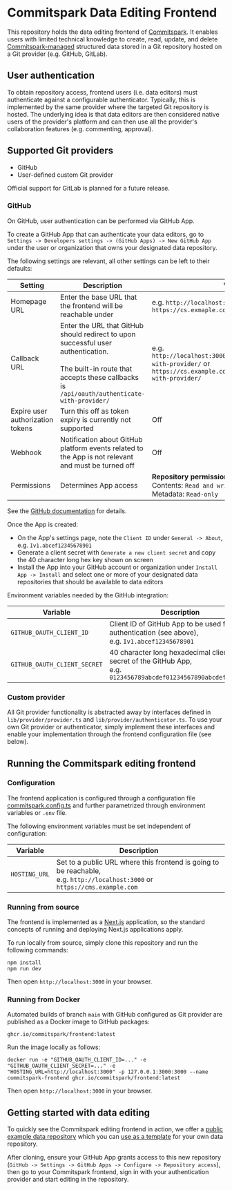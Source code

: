 # Commitspark Data Editing Frontend

This repository holds the data editing frontend of [Commitspark](https://commitspark.com). It enables users with limited
technical knowledge to create, read, update, and
delete [Commitspark-managed](https://github.com/commitspark/graphql-api) structured data stored in a Git repository
hosted on a Git provider (e.g. GitHub, GitLab).

## User authentication

To obtain repository access, frontend users (i.e. data editors) must authenticate against a configurable
authenticator. Typically, this is implemented by the same provider where the targeted Git repository
is hosted. The underlying idea is that data editors are then considered native users of the provider's platform
and can then use all the provider's collaboration features (e.g. commenting, approval).

## Supported Git providers

* GitHub
* User-defined custom Git provider

Official support for GitLab is planned for a future release.

### GitHub

On GitHub, user authentication can be performed via GitHub App.

To create a GitHub App that can authenticate your data editors, go
to `Settings -> Developers settings -> (GitHub Apps) -> New GitHub App` under the user or organization that owns your
designated data repository.

The following settings are relevant, all other settings can be left to their defaults:

| Setting                          | Description                                                                                                                                                                            | Value                                                                                                                                |
|----------------------------------|----------------------------------------------------------------------------------------------------------------------------------------------------------------------------------------|--------------------------------------------------------------------------------------------------------------------------------------|
| Homepage URL                     | Enter the base URL that the frontend will be reachable under                                                                                                                           | e.g. `http://localhost:3000/` or `https://cs.exmaple.com/`                                                                           |
| Callback URL                     | Enter the URL that GitHub should redirect to upon successful user authentication.<br/><br/>The built-in route that accepts these callbacks is `/api/oauth/authenticate-with-provider/` | e.g. `http://localhost:3000/api/oauth/authenticate-with-provider/` or `https://cs.example.com/api/oauth/authenticate-with-provider/` |
| Expire user authorization tokens | Turn this off as token expiry is currently not supported                                                                                                                               | Off                                                                                                                                  |
| Webhook                          | Notification about GitHub platform events related to the App is not relevant and must be turned off                                                                                    | Off                                                                                                                                  |
| Permissions                      | Determines App access                                                                                                                                                                  | **Repository permissions**<br/>Contents: `Read and write`<br/>Metadata: `Read-only`                                                  |

See the
[GitHub documentation](https://docs.github.com/en/apps/creating-github-apps/registering-a-github-app/registering-a-github-app)
for details.

Once the App is created:

* On the App's settings page, note the `Client ID` under `General -> About`, e.g.  `Iv1.abcef12345678901`
* Generate a client secret with `Generate a new client secret` and copy the 40 character long hex key shown on screen
* Install the App into your GitHub account or organization under `Install App -> Install` and select one or more
  of your designated data repositories that should be available to data editors

Environment variables needed by the GitHub integration:

| Variable                     | Description                                                                                                        |
|------------------------------|--------------------------------------------------------------------------------------------------------------------|
| `GITHUB_OAUTH_CLIENT_ID`     | Client ID of GitHub App to be used for user authentication (see above),<br/>e.g. `Iv1.abcef12345678901`            |
| `GITHUB_OAUTH_CLIENT_SECRET` | 40 character long hexadecimal client secret of the GitHub App,<br/>e.g. `0123456789abcdef01234567890abcdef0123456` |

### Custom provider

All Git provider functionality is abstracted away by interfaces defined in `lib/provider/provider.ts` and
`lib/provider/authenticator.ts`. To use your own Git provider or authenticator, simply implement these interfaces and
enable your implementation through the frontend configuration file (see below).

## Running the Commitspark editing frontend

### Configuration

The frontend application is configured through a configuration file [commitspark.config.ts](commitspark.config.ts)
and further parametrized through environment variables or `.env` file.

The following environment variables must be set independent of configuration:

| Variable      | Description                                                                                                                     |
|---------------|---------------------------------------------------------------------------------------------------------------------------------|
| `HOSTING_URL` | Set to a public URL where this frontend is going to be reachable,<br/>e.g. `http://localhost:3000` or `https://cms.example.com` |

### Running from source

The frontend is implemented as a [Next.js](https://nextjs.org/) application, so the standard concepts of running and
deploying Next.js applications apply.

To run locally from source, simply clone this repository and run the following commands:

```shell
npm install
npm run dev
```

Then open `http://localhost:3000` in your browser.

### Running from Docker

Automated builds of branch `main` with GitHub configured as Git provider are published as a Docker image to GitHub
packages:

```
ghcr.io/commitspark/frontend:latest
```

Run the image locally as follows:

```shell
docker run -e "GITHUB_OAUTH_CLIENT_ID=..." -e "GITHUB_OAUTH_CLIENT_SECRET=..." -e "HOSTING_URL=http://localhost:3000" -p 127.0.0.1:3000:3000 --name commitspark-frontend ghcr.io/commitspark/frontend:latest
```

Then open `http://localhost:3000` in your browser.

## Getting started with data editing

To quickly see the Commitspark editing frontend in action, we offer a
[public example data repository](https://github.com/commitspark/example-content-website) which you can
[use as a template](https://github.com/new?template_name=example-content-website&template_owner=commitspark) for
your own data repository.

After cloning, ensure your GitHub App grants access to this new repository
(`GitHub -> Settings -> GitHub Apps -> Configure -> Repository access`), then go to your Commitspark frontend,
sign in with your authentication provider and start editing in the repository.
